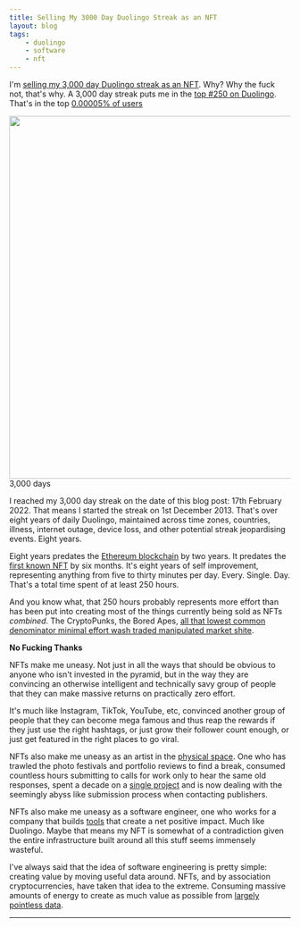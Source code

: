 ```yaml
---
title: Selling My 3000 Day Duolingo Streak as an NFT
layout: blog
tags:
    - duolingo
    - software
    - nft
---
```


I'm <a href="https://opensea.io/assets/0x495f947276749ce646f68ac8c248420045cb7b5e/53071759762731317158919307355131715382112054804279723112583938899370898882561">selling my 3,000 day Duolingo streak as an NFT</a>. Why? Why the fuck not, that's why. A 3,000 day streak puts me in the <a href="https://duome.eu/#leejebay">top #250 on Duolingo</a>. That's in the top <a href="https://www.businessofapps.com/data/duolingo-statistics/">0.00005% of users</a>

<div class="img-centre">
<img width="650px" src="{{ site.baseurl }}/images/2022/nft/3000_days.jpg" />
<div class="nav_text">3,000 days</div>
</div>

I reached my 3,000 day streak on the date of this blog post: 17th February 2022. That means I started the streak on 1st December 2013. That's over eight years of daily Duolingo, maintained across time zones, countries, illness, internet outage, device loss, and other potential streak jeopardising events. Eight years.

Eight years predates the <a href="https://en.wikipedia.org/wiki/Ethereum#Launch_and_the_DAO_event_(2014%E2%80%932016)">Ethereum blockchain</a> by two years. It predates the <a href="https://en.wikipedia.org/wiki/Non-fungible_token#Early_history_(2014%E2%80%932017)">first known NFT</a> by six months. It's eight years of self improvement, representing anything from five to thirty minutes per day. Every. Single. Day. That's a total time spent of at least 250 hours.

And you know what, that 250 hours probably represents more effort than has been put into creating most of the things currently being sold as NFTs *combined*. The CryptoPunks, the Bored Apes, <a href="https://www.youtube.com/watch?v=YQ_xWvX1n9g&t=3492s">all that lowest common denominator minimal effort wash traded manipulated market shite</a>.

**No Fucking Thanks**

NFTs make me uneasy. Not just in all the ways that should be obvious to anyone who isn't invested in the pyramid, but in the way they are convincing an otherwise intelligent and technically savy group of people that they can make massive returns on practically zero effort.

It's much like Instagram, TikTok, YouTube, etc, convinced another group of people that they can become mega famous and thus reap the rewards if they just use the right hashtags, or just grow their follower count enough, or just get featured in the right places to go viral.

NFTs also make me uneasy as an artist in the <a href="https://www.galeriealpine.com/lee-johnson">physical space</a>. One who has trawled the photo festivals and portfolio reviews to find a break, consumed countless hours submitting to calls for work only to hear the same old responses, spent a decade on a <a href="https://www.formulanon.com/">single project</a> and is now dealing with the seemingly abyss like submission process when contacting publishers.

NFTs also make me uneasy as a software engineer, one who works for a company that builds <a href="https://www.givengain.com/">tools</a> that create a net positive impact. Much like Duolingo. Maybe that means my NFT is somewhat of a contradiction given the entire infrastructure built around all this stuff seems immensely wasteful.

I've always said that the idea of software engineering is pretty simple: creating value by moving useful data around. NFTs, and by association cryptocurrencies, have taken that idea to the extreme. Consuming massive amounts of energy to create as much value as possible from <a href="https://blog.geeveedeevee.com/2021/03/what-non-funigble-token.html">largely pointless data</a>.

<hr />
